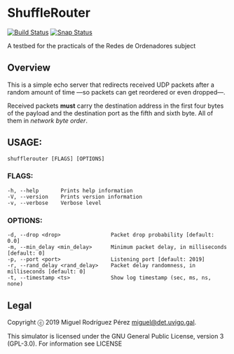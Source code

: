 ShuffleRouter
=======

[![Build Status](https://travis-ci.org/RedesdeOrdenadores/ShuffleRouter.svg?branch=master)](https://travis-ci.org/RedesdeOrdenadores/ShuffleRouter)
[![Snap Status](https://build.snapcraft.io/badge/RedesdeOrdenadores/ShuffleRouter.svg)](https://build.snapcraft.io/user/RedesdeOrdenadores/ShuffleRouter)

A testbed for the practicals of the Redes de Ordenadores subject

## Overview

This is a simple echo server that redirects received UDP packets after a
random amount of time —so packets can get reordered or even dropped—.

Received packets **must** carry the destination address in the first four
bytes of the payload and the destination port as the fifth and sixth byte. All
of them in *network byte order*.

## USAGE:
    shufflerouter [FLAGS] [OPTIONS]

### FLAGS:
    -h, --help       Prints help information
    -V, --version    Prints version information
    -v, --verbose    Verbose level

### OPTIONS:
    -d, --drop <drop>                Packet drop probability [default: 0.0]
    -m, --min_delay <min_delay>      Minimum packet delay, in milliseconds [default: 0]
    -p, --port <port>                Listening port [default: 2019]
    -r, --rand_delay <rand_delay>    Packet delay randomness, in milliseconds [default: 0]
    -t, --timestamp <ts>             Show log timestamp (sec, ms, ns, none)

## Legal

Copyright ⓒ 2019 Miguel Rodríguez Pérez <miguel@det.uvigo.gal>.

This simulator is licensed under the GNU General Public License, version 3
(GPL-3.0). For information see LICENSE

